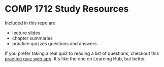 # COMP 1712 Study Resources

Included in this repo are

- lecture slides
- chapter summaries
- practice quizzes questions and answers.

If you prefer taking a real quiz to reading a list of questions, checkout this [practice quiz web app](https://github.com/pnguyen72/1712-quiz). It's like the one on Learning Hub, but better.
